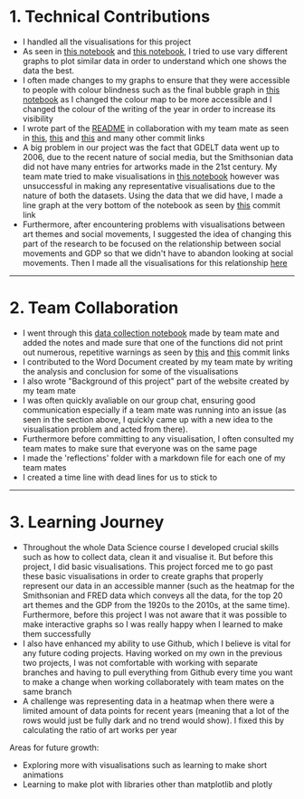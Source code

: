 # 1. Technical Contributions
- I handled all the visualisations for this project
- As seen in [this notebook](../code/Visualisations/NB03_gdp_art_visualisations.ipynb) and [this notebook](../code/Visualisations/NB03_gdp_social_movements.ipynb), I tried to use vary different graphs to plot similar data in order to understand which one shows the data the best.
- I often made changes to my graphs to ensure that they were accessible to people with colour blindness such as the final bubble graph in [this notebook](../code/Visualisations/NB03_gdp_social_movements.ipynb) as I changed the colour map to be more accessible and I changed the colour of the writing of the year in order to increase its visibility
- I wrote part of the [README](../README.md) in collaboration with my team mate as seen in [this](/files/ds105a-2024-project-data_dazzlers/commit/d7a61cf0648786ec3b885861c474513582791332), [this](/files/ds105a-2024-project-data_dazzlers/commit/a50aab0a5ef81f458500810ba1b9be6db13177ad) and [this](/files/ds105a-2024-project-data_dazzlers/commit/826a02f4e174edcd2feb3aae228ca388726accc8) and many other commit links 
- A big problem in our project was the fact that GDELT data went up to 2006, due to the recent nature of social media, but the Smithsonian data did not have many entries for artworks made in the 21st century. My team mate tried to make visualisations in [this notebook](../code/Visualisations/NB03_social_movements_visualisations.ipynb) however was unsuccessful in making any representative visualisations due to the nature of both the datasets. Using the data that we did have, I made a line graph at the very bottom of the notebook as seen by [this](/files/ds105a-2024-project-data_dazzlers/commit/9e4fba216517c71335af67a4872a7b922e1db201) commit link
- Furthermore, after encountering problems with visualisations between art themes and social movements, I suggested the idea of changing this part of the research to be focused on the relationship between social movements and GDP so that we didn't have to abandon looking at social movements. Then I made all the visualisations for this relationship [here](../code/Visualisations/NB03_gdp_social_movements.ipynb)

--------


# 2. Team Collaboration
- I went through this [data collection notebook](../code/GDELT_Data/NB01_Data_Collection.ipynb) made by team mate and added the notes and made sure that one of the functions did not print out numerous, repetitive warnings as seen by [this](/files/ds105a-2024-project-data_dazzlers/commit/784ed631b8bd8a4042f14f7f63c1a510debcff77) and [this](/files/ds105a-2024-project-data_dazzlers/commit/fd6cd3fa80bcc5524769923b968881705a8bf66d) commit links
- I contributed to the Word Document created by my team mate by writing the analysis and conclusion for some of the visualisations
- I also wrote "Background of this project" part of the website created by my team mate
- I was often quickly avaliable on our group chat, ensuring good communication especially if a team mate was running into an issue (as seen in the section above, I quickly came up with a new idea to the visualisation problem and acted from there). 
- Furthermore before committing to any visualisation, I often consulted my team mates to make sure that everyone was on the same page
- I made the 'reflections' folder with a markdown file for each one of my team mates
- I created a time line with dead lines for us to stick to



------


# 3. Learning Journey
- Throughout the whole Data Science course I developed crucial skills such as how to collect data, clean it and visualise it. But before this project, I did basic visualisations. This project forced me to go past these basic visualisations in order to create graphs that properly represent our data in an accessible manner (such as the heatmap for the Smithsonian and FRED data which conveys all the data, for the top 20 art themes and the GDP from the 1920s to the 2010s, at the same time). Furthermore, before this project I was not aware that it was possible to make interactive graphs so I was really happy when I learned to make them successfully
- I also have enhanced my ability to use Github, which I believe is vital for any future coding projects. Having worked on my own in the previous two projects, I was not comfortable with working with separate branches and having to pull everything from Github every time you want to make a change when working collaborately with team mates on the same branch
- A challenge was representing data in a heatmap when there were a limited amount of data points for recent years (meaning that a lot of the rows would just be fully dark and no trend would show). I fixed this by calculating the ratio of art works per year

Areas for future growth:
- Exploring more with visualisations such as learning to make short animations
- Learning to make plot with libraries other than matplotlib and plotly
